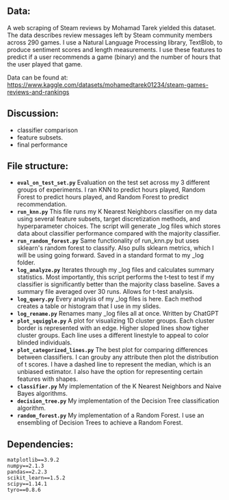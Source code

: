 
## Data:

A web scraping of Steam reviews by Mohamad Tarek yielded this dataset. The data describes review messages left by
Steam community members across 290 games. I use a Natural Language Processing library, TextBlob, to produce
sentiment scores and length measurements. I use these features to predict if a user recommends a game (binary) and
the number of hours that the user played that game. 

Data can be found at:
https://www.kaggle.com/datasets/mohamedtarek01234/steam-games-reviews-and-rankings 

    
## Discussion:

- classifier comparison
- feature subsets. 
- final performance 

## File structure:

- **`eval_on_test_set.py`**
    Evaluation on the test set across my 3 different groups of experiments. I ran KNN to predict hours played,
    Random Forest to predict hours played, and Random Forest to predict recommendation.
- **`run_knn.py`** 
    This file runs my K Nearest Neighbors classifier on my data using
    several feature subsets, target discretization methods, and hyperparameter choices. 
    The script will generate _log files which stores data about classifier performance compared
    with the majority classifier.
- **`run_random_forest.py`**
    Same functionality of run_knn.py but uses sklearn's random forest to classify. 
    Also pulls sklearn metrics, which I will be using going forward. Saved in a standard format
    to my _log folder.
- **`log_analyze.py`**
    Iterates through my _log files and calculates summary statistics. Most importantly, this script
    performs the t-test to test if my classifier is significantly better than the majority class
    baseline. Saves a summary file averaged over 30 runs. Allows for t-test analysis. 
- **`log_query.py`**
    Every analysis of my _log files is here. Each method creates a table or histogram that I use
    in my slides. 
- **`log_rename.py`**
    Renames many _log files all at once. Written by ChatGPT
- **`plot_squiggle.py`**
    A plot for visualizing 1D cluster groups. Each cluster border is represented with an edge. Higher
    sloped lines show tigher cluster groups. Each line uses a different linestyle to appeal to color
    blinded individuals.
- **`plot_categorized_lines.py`**
    The best plot for comparing differences between classifiers. I can grouby any attribute then plot
    the distribution of t scores. I have a dashed line to represent the median, which is an unbiased
    estimator. I also have the option for representing certain features with shapes. 
- **`classifier.py`**
    My implementation of the K Nearest Neighbors and Naive Bayes algorithms.
- **`decision_tree.py`**
    My implementation of the Decision Tree classification algorithm.
- **`random_forest.py`**
    My implementation of a Random Forest. I use an ensembling of Decision Trees to achieve a Random Forest. 


## Dependencies:
    matplotlib==3.9.2
    numpy==2.1.3
    pandas==2.2.3
    scikit_learn==1.5.2
    scipy==1.14.1
    tyro==0.8.6



